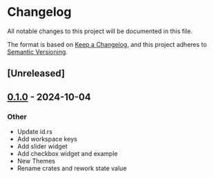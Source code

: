 # Changelog

All notable changes to this project will be documented in this file.

The format is based on [Keep a Changelog](https://keepachangelog.com/en/1.0.0/),
and this project adheres to [Semantic Versioning](https://semver.org/spec/v2.0.0.html).

## [Unreleased]

## [0.1.0](https://github.com/maycoon-ui/maycoon/releases/tag/maycoon-theme-v0.1.0) - 2024-10-04

### Other

- Update id.rs
- Add workspace keys
- Add slider widget
- Add checkbox widget and example
- New Themes
- Rename crates and rework state value

